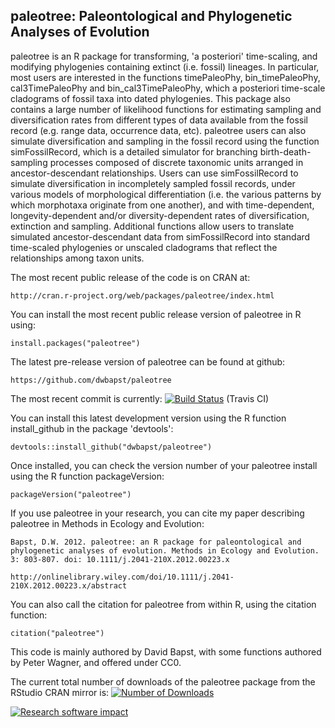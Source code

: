 ## paleotree: Paleontological and Phylogenetic Analyses of Evolution

paleotree is an R package for transforming, 'a posteriori' time-scaling, and modifying phylogenies containing extinct (i.e. fossil) lineages. In particular, most users are interested in the functions timePaleoPhy, bin_timePaleoPhy, cal3TimePaleoPhy and bin_cal3TimePaleoPhy, which a posteriori time-scale cladograms of fossil taxa into dated phylogenies. This package also contains a large number of likelihood functions for estimating sampling and diversification rates from different types of data available from the fossil record (e.g. range data, occurrence data, etc). paleotree users can also simulate diversification and sampling in the fossil record using the function simFossilRecord, which is a detailed simulator for branching birth-death-sampling processes composed of discrete taxonomic units arranged in ancestor-descendant relationships. Users can use simFossilRecord to simulate diversification in incompletely sampled fossil records, under various models of morphological differentiation (i.e. the various patterns by which morphotaxa originate from one another), and with time-dependent, longevity-dependent and/or diversity-dependent rates of diversification, extinction and sampling. Additional functions allow users to translate simulated ancestor-descendant data from simFossilRecord into standard time-scaled phylogenies or unscaled cladograms that reflect the relationships among taxon units.

The most recent public release of the code is on CRAN at:

	http://cran.r-project.org/web/packages/paleotree/index.html

You can install the most recent public release version of paleotree in R using:

	install.packages("paleotree")

The latest pre-release version of paleotree can be found at github:

	https://github.com/dwbapst/paleotree
	
The most recent commit is currently: [![Build Status](https://travis-ci.org/dwbapst/paleotree.svg?branch=master)](https://travis-ci.org/dwbapst/paleotree) (Travis CI)
	
You can install this latest development version using the R function install_github in the package 'devtools':

	devtools::install_github("dwbapst/paleotree")

Once installed, you can check the version number of your paleotree install using the R function packageVersion:

	packageVersion("paleotree")

If you use paleotree in your research, you can cite my paper describing paleotree in Methods in Ecology and Evolution:

	Bapst, D.W. 2012. paleotree: an R package for paleontological and phylogenetic analyses of evolution. Methods in Ecology and Evolution. 3: 803-807. doi: 10.1111/j.2041-210X.2012.00223.x
	
	http://onlinelibrary.wiley.com/doi/10.1111/j.2041-210X.2012.00223.x/abstract
	
You can also call the citation for paleotree from within R, using the citation function:
	
	citation("paleotree")
	
This code is mainly authored by David Bapst, with some functions authored by Peter Wagner, and offered under CC0.

The current total number of downloads of the paleotree package from the RStudio CRAN mirror is: [![Number of Downloads](http://cranlogs.r-pkg.org/badges/grand-total/paleotree)](https://github.com/metacran/cranlogs.app)

[![Research software impact](http://depsy.org/api/package/cran/paleotree/badge.svg)](http://depsy.org/package/r/paleotree)
